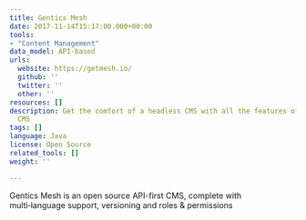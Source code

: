 ```yaml
---
title: Gentics Mesh
date: 2017-11-14T15:17:00.000+00:00
tools:
- "Content Management"
data_model: API-based
urls:
  website: https://getmesh.io/
  github: ''
  twitter: ''
  other: ''
resources: []
description: Get the comfort of a headless CMS with all the features of a full blown
  CMS
tags: []
language: Java
license: Open Source
related_tools: []
weight: ''

---
```

Gentics Mesh is an open source API-first CMS, complete with multi‑language support, versioning and roles & permissions
